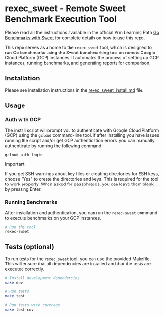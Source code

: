 # rexec_sweet - Remote Sweet Benchmark Execution Tool

Please read all the instructions available in the official Arm Learning Path [Go Benchmarks with Sweet](https://developer.arm.com/learning-paths/servers-and-cloud-computing/go-benchmarking-with-sweet/) for complete details on how to use this repo.

This repo serves as a home to the `rexec_sweet` tool, which is designed to run Go benchmarks using the Sweet benchmarking tool on remote Google Cloud Platform (GCP) instances. It automates the process of setting up GCP instances, running benchmarks, and generating reports for comparison.


## Installation

Please see installation instructions in the [rexec_sweet_install.md](https://developer.arm.com/learning-paths/servers-and-cloud-computing/go-benchmarking-with-sweet/rexec_sweet_install.md) file.

## Usage

### Auth with GCP
The install script will prompt you to authenticate with Google Cloud Platform (GCP) using the `gcloud` command-line tool. If after installing you have issues running the script and/or get GCP authentication errors, you can manually authenticate by running the following command:

```bash
gcloud auth login
```

> [!IMPORTANT]
> If you get SSH warnings about key files or creating directories for SSH keys, choose "Yes" to create the directories and keys.  This is required for the tool to work properly. When asked for passphrases, you can leave them blank by pressing Enter.


### Running Benchmarks
After installation and authentication, you can run the `rexec-sweet` command to execute benchmarks on your GCP instances.

```bash
# Run the tool
rexec-sweet
```
## Tests (optional)
To run tests for the `rexec_sweet` tool, you can use the provided Makefile. This will ensure that all dependencies are installed and that the tests are executed correctly.

```bash
# Install development dependencies
make dev

# Run tests
make test

# Run tests with coverage
make test-cov
```

